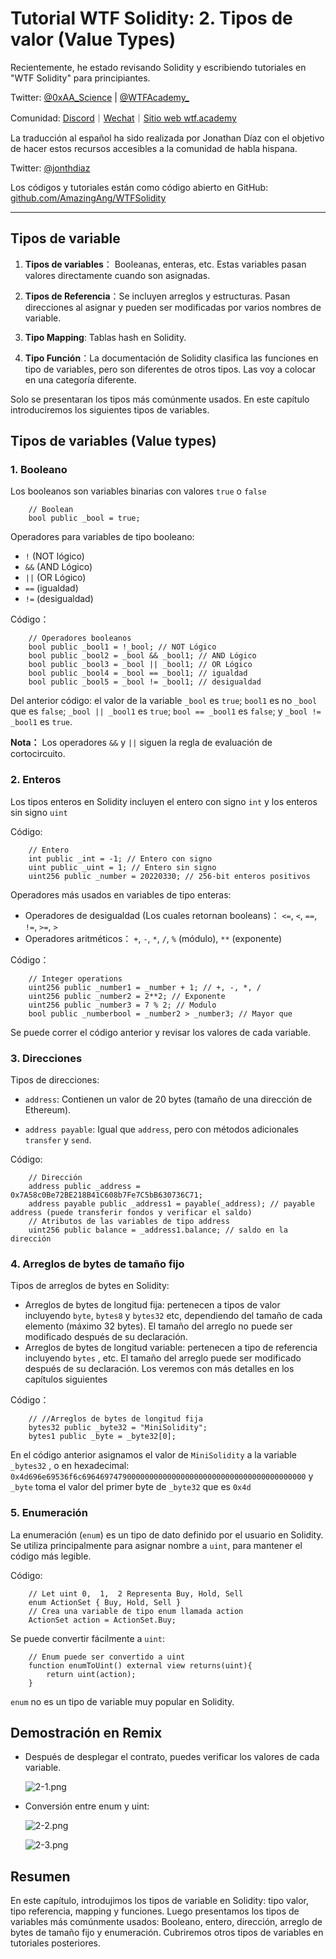 # Tutorial WTF Solidity: 2. Tipos de valor (Value Types)

Recientemente, he estado revisando Solidity y escribiendo tutoriales en "WTF Solidity" para principiantes.

Twitter: [@0xAA_Science](https://twitter.com/0xAA_Science) | [@WTFAcademy_](https://twitter.com/WTFAcademy_)

Comunidad: [Discord](https://discord.gg/5akcruXrsk)｜[Wechat](https://docs.google.com/forms/d/e/1FAIpQLSe4KGT8Sh6sJ7hedQRuIYirOoZK_85miz3dw7vA1-YjodgJ-A/viewform?usp=sf_link)｜[Sitio web wtf.academy](https://wtf.academy)

La traducción al español ha sido realizada por Jonathan Díaz con el objetivo de hacer estos recursos accesibles a la comunidad de habla hispana.

Twitter: [@jonthdiaz](https://twitter.com/jonthdiaz)

Los códigos y tutoriales están como código abierto en GitHub: [github.com/AmazingAng/WTFSolidity](https://github.com/AmazingAng/WTFSolidity)


-----

## Tipos de variable

1. **Tipos de variables**： Booleanas, enteras, etc. Estas variables pasan valores directamente cuando son asignadas.

2. **Tipos de Referencia**：Se incluyen arreglos y estructuras. Pasan direcciones al asignar y pueden ser modificadas por varios nombres de variable. 

3. **Tipo Mapping**: Tablas hash en Solidity.

4. **Tipo Función**：La documentación de Solidity clasifica las funciones en tipo de variables, pero son diferentes de otros tipos. 
Las voy a colocar en una categoría diferente.

Solo se presentaran los tipos más comúnmente usados. En este capítulo introduciremos los siguientes tipos de variables.

## Tipos de variables (Value types)

### 1. Booleano

Los booleanos son variables binarias con valores `true` o `false` 

```solidity
    // Boolean
    bool public _bool = true;
```

Operadores para variables de tipo booleano:

- `!`   (NOT lógico)
- `&&`  (AND Lógico)
- `||`  (OR Lógico)
- `==`  (igualdad)
- `!=`  (desigualdad)

Código：

```solidity
    // Operadores booleanos
    bool public _bool1 = !_bool; // NOT Lógico
    bool public _bool2 = _bool && _bool1; // AND Lógico
    bool public _bool3 = _bool || _bool1; // OR Lógico
    bool public _bool4 = _bool == _bool1; // igualdad
    bool public _bool5 = _bool != _bool1; // desigualdad
```

Del anterior código: el valor de la variable `_bool` es `true`; `bool1` es no `_bool` que es `false`; `_bool || _bool1` es `true`; `bool == _bool1` es `false`; y  `_bool != _bool1` es `true`. 

**Nota：** Los operadores `&&` y `||` siguen la regla de evaluación de cortocircuito. 


### 2. Enteros

Los tipos enteros en Solidity incluyen el entero con signo `int` y los enteros sin signo `uint`

Código:

```solidity
    // Entero
    int public _int = -1; // Entero con signo
    uint public _uint = 1; // Entero sin signo
    uint256 public _number = 20220330; // 256-bit enteros positivos
```
Operadores más usados en variables de tipo enteras:

- Operadores de desigualdad (Los cuales retornan booleans)： `<=`,  `<`,  `==`,  `!=`,  `>=`,  `>` 
- Operadores aritméticos： `+`,  `-`,  `*`,  `/`,  `%` (módulo), `**` (exponente)

Código：

```solidity
    // Integer operations
    uint256 public _number1 = _number + 1; // +, -, *, /
    uint256 public _number2 = 2**2; // Exponente
    uint256 public _number3 = 7 % 2; // Modulo
    bool public _numberbool = _number2 > _number3; // Mayor que
```

Se puede correr el código anterior y revisar los valores de cada variable.

### 3. Direcciones

Tipos de direcciones:

- `address`: Contienen un valor de 20 bytes (tamaño de una dirección de Ethereum).

- `address payable`: Igual que `address`, pero con métodos adicionales `transfer` y `send`.

Código:

```solidity
    // Dirección
    address public _address = 0x7A58c0Be72BE218B41C608b7Fe7C5bB630736C71;
    address payable public _address1 = payable(_address); // payable address (puede transferir fondos y verificar el saldo)
    // Atributos de las variables de tipo address
    uint256 public balance = _address1.balance; // saldo en la dirección
```

### 4. Arreglos de bytes de tamaño fijo

Tipos de arreglos de bytes en Solidity:

- Arreglos de bytes de longitud fija: pertenecen a tipos de valor incluyendo `byte`, `bytes8` y `bytes32` etc, dependiendo del tamaño de cada elemento (máximo 32 bytes). El tamaño del arreglo no puede ser modificado después de su declaración.
- Arreglos de bytes de longitud variable: pertenecen a tipo de referencia incluyendo `bytes` , etc. El tamaño del arreglo puede ser modificado después de su declaración. Los veremos con más detalles en los capítulos siguientes

Código：

```solidity
    // //Arreglos de bytes de longitud fija
    bytes32 public _byte32 = "MiniSolidity"; 
    bytes1 public _byte = _byte32[0]; 
```

En el código anterior asignamos el valor de `MiniSolidity` a la variable `_bytes32` , o en hexadecimal: `0x4d696e69536f6c69646974790000000000000000000000000000000000000000`
y `_byte` toma el valor del primer byte de `_byte32` que es `0x4d`

### 5. Enumeración

La enumeración (`enum`) es un tipo de dato definido por el usuario en Solidity. Se utiliza principalmente para asignar nombre a `uint`, para mantener el código más legible.

Código:

```solidity
    // Let uint 0,  1,  2 Representa Buy, Hold, Sell
    enum ActionSet { Buy, Hold, Sell }
    // Crea una variable de tipo enum llamada action
    ActionSet action = ActionSet.Buy;
```

Se puede convertir fácilmente a `uint`:

```solidity
    // Enum puede ser convertido a uint
    function enumToUint() external view returns(uint){
        return uint(action);
    }
```

`enum` no es un tipo de variable muy popular en Solidity.

## Demostración en Remix

- Después de desplegar el contrato, puedes verificar los valores de cada variable.


   ![2-1.png](./img/2-1.png)
  
- Conversión entre enum y uint:

   ![2-2.png](./img/2-2.png)

   ![2-3.png](./img/2-3.png)

## Resumen 

En este capítulo, introdujimos los tipos de variable en Solidity: tipo valor, tipo referencia, mapping y funciones. Luego presentamos los tipos de variables más comúnmente usados:
Booleano, entero, dirección, arreglo de bytes de tamaño fijo y enumeración.
Cubriremos otros tipos de variables en tutoriales posteriores.
